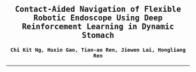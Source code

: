 <div align="center">

<samp>

<h2> Contact-Aided Navigation of Flexible Robotic Endoscope Using Deep Reinforcement Learning in Dynamic Stomach </h1>

<h4> Chi Kit Ng, Huxin Gao, Tian-ao Ren, Jiewen Lai, Hongliang Ren </h3>

<!-- <h3> IEEE International Conference on Robotics and Automation (ICRA) 2024 </h2> -->

</samp>   

<!-- | **[[```arXiv```](<https://arxiv.org/abs/2402.06985>)]** |
|:-------------------:| -->

---

</div>     

<!-- If you find our code or paper useful, please cite the paper as

```bibtex
@article{bai2024ossar,
  title={OSSAR: Towards Open-Set Surgical Activity Recognition in Robot-assisted Surgery},
  author={Bai, Long and Wang, Guankun and Wang, Jie and Yang, Xiaoxiao and Gao, Huxin and Liang, Xin and Wang, An and Islam, Mobarakol and Ren, Hongliang},
  journal={arXiv preprint arXiv:2402.06985},
  year={2024}
}
```

---

## Abstract

In the realm of automated robotic surgery and computer-assisted interventions, understanding robotic surgical activities stands paramount. Existing algorithms dedicated to surgical activity recognition predominantly cater to pre-defined closed-set paradigms, ignoring the challenges of real-world open-set scenarios. Such algorithms often falter in the presence of test samples originating from classes unseen during training phases. To tackle this problem, we introduce an innovative Open-Set Surgical Activity Recognition (OSSAR) framework. Our solution leverages the hyperspherical reciprocal point strategy to enhance the distinction between known and unknown classes in the feature space. Additionally, we address the issue of over-confidence in the closed-set by refining model calibration, avoiding misclassification of  unknown classes as known ones. To support our assertions, we establish an open-set surgical activity benchmark utilizing the public JIGSAWS dataset. Besides, we also collect a novel dataset on endoscopic submucosal dissection for surgical activity tasks. Extensive comparisons and ablation experiments on these datasets demonstrate the significant outperformance of our method over existing state-of-the-art approaches. Our proposed solution can effectively address the challenges of real-world surgical scenarios.


---

## Environment
    conda env create -f environment.yml -n new_env_name

---

## Dataset
JISAWS Dataset (Needle Passing, Knot Tying, Suturing)
    - [Official](https://cirl.lcsr.jhu.edu/research/hmm/datasets/jigsaws_release/)

---

### Run training
- OSR training on surgical activity recognition. For cross validation, you just need to modified the dir in the [dataset].yml. The training log shall be in './results'.
    ```bash
    bash scripts/osr/ossar/ossar_train_ossar.sh
    ```

---

## Acknowledgement
Baseline code from the [OpenOOD](https://github.com/Jingkang50/OpenOOD) library.

--- -->
